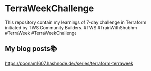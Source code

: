 # TerraWeekChallenge

This repository contain my learnings of 7-day challenge in Terraform initiated by TWS Community Builders.
#TWS #TrainWithShubhm #TerraWeek #TerraWeekChallenge

<div></div>

## My blog posts📚
https://poonam1607.hashnode.dev/series/terraform-terraweek
